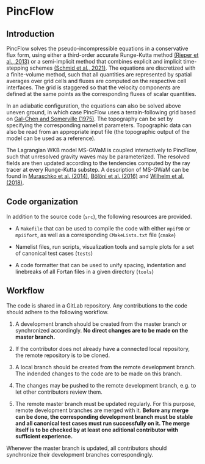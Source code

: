 # PincFlow

## Introduction

PincFlow solves the pseudo-incompressible equations in a conservative flux form, using either a third-order accurate Runge-Kutta method [(Rieper et al., 2013)](https://doi.org/10.1175/mwr-d-12-00026.1) or a semi-implicit method that combines explicit and implicit time-stepping schemes [(Schmid et al., 2021)](https://doi.org/10.1175/MWR-D-21-0126.1). The equations are discretized with a finite-volume method, such that all quantities are represented by spatial averages over grid cells and fluxes are computed on the respective cell interfaces. The grid is staggered so that the velocity components are defined at the same points as the corresponding fluxes of scalar quantities.

In an adiabatic configuration, the equations can also be solved above uneven ground, in which case PincFlow uses a terrain-following grid based on [Gal-Chen and Somerville (1975)](https://doi.org/10.1016/0021-9991(75)90037-6). The topography can be set by specifying the corresponding namelist parameters. Topographic data can also be read from an appropriate input file (the topographic output of the model can be used as a reference).

The Lagrangian WKB model MS-GWaM is coupled interactively to PincFlow, such that unresolved gravity waves may be parameterized. The resolved fields are then updated according to the tendencies computed by the ray tracer at every Runge-Kutta substep. A description of MS-GWaM can be found in [Muraschko et al. (2014)](https://doi.org/10.1002/qj.2381), [Bölöni et al. (2016)](https://doi.org/10.1175/JAS-D-16-0069.1) and [Wilhelm et al. (2018)](https://doi.org/10.1175/JAS-D-17-0289.1).

## Code organization

In addition to the source code (`src`), the following resources are provided.

* A `Makefile` that can be used to compile the code with either `mpif90` or `mpiifort`, as well as a corresponding `CMakeLists.txt` file (`cmake`)

* Namelist files, run scripts, visualization tools and sample plots for a set of canonical test cases (`tests`)

* A code formatter that can be used to unify spacing, indentation and linebreaks of all Fortan files in a given directory (`tools`)

## Workflow

The code is shared in a GitLab repository. Any contributions to the code should adhere to the following workflow.

1. A development branch should be created from the master branch or synchronized accordingly. **No direct changes are to be made on the master branch.**

2. If the contributor does not already have a connected local repository, the remote repository is to be cloned.

3. A local branch should be created from the remote development branch. The indended changes to the code are to be made on this branch.

4. The changes may be pushed to the remote development branch, e.g. to let other contributors review them.

5. The remote master branch must be updated regularly. For this purpose, remote development branches are merged with it. **Before any merge can be done, the corresponding development branch must be stable and all canonical test cases must run successfully on it. The merge itself is to be checked by at least one aditional contributor with sufficient experience.**

Whenever the master branch is updated, all contributors should synchronize their development branches correspondingly.